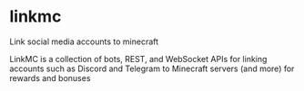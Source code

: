 # linkmc
Link social media accounts to minecraft


LinkMC is a collection of bots, REST, and WebSocket APIs for linking accounts such as Discord and Telegram to Minecraft servers (and more) for rewards and bonuses
